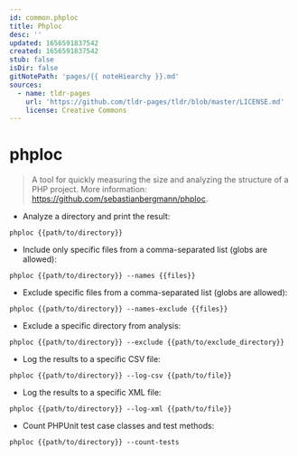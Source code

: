 ```yaml
---
id: common.phploc
title: Phploc
desc: ''
updated: 1656591837542
created: 1656591837542
stub: false
isDir: false
gitNotePath: 'pages/{{ noteHiearchy }}.md'
sources:
  - name: tldr-pages
    url: 'https://github.com/tldr-pages/tldr/blob/master/LICENSE.md'
    license: Creative Commons
---
```

# phploc

> A tool for quickly measuring the size and analyzing the structure of a PHP project.
> More information: <https://github.com/sebastianbergmann/phploc>.

- Analyze a directory and print the result:

`phploc {{path/to/directory}}`

- Include only specific files from a comma-separated list (globs are allowed):

`phploc {{path/to/directory}} --names {{files}}`

- Exclude specific files from a comma-separated list (globs are allowed):

`phploc {{path/to/directory}} --names-exclude {{files}}`

- Exclude a specific directory from analysis:

`phploc {{path/to/directory}} --exclude {{path/to/exclude_directory}}`

- Log the results to a specific CSV file:

`phploc {{path/to/directory}} --log-csv {{path/to/file}}`

- Log the results to a specific XML file:

`phploc {{path/to/directory}} --log-xml {{path/to/file}}`

- Count PHPUnit test case classes and test methods:

`phploc {{path/to/directory}} --count-tests`


